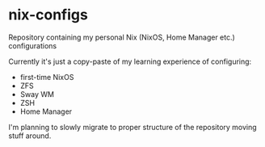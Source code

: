 # nix-configs
Repository containing my personal Nix (NixOS, Home Manager etc.) configurations

Currently it's just a copy-paste of my learning experience of configuring:
- first-time NixOS
- ZFS
- Sway WM
- ZSH
- Home Manager

I'm planning to slowly migrate to proper structure of the repository moving stuff around.